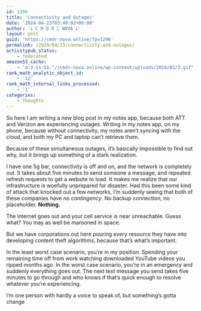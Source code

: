 ```yaml
---
id: 1296
title: 'Connectivity and Outages'
date: '2024-04-23T03:40:02+00:00'
author: '𐕣 C M D R ░ NOVA 𐕣'
layout: post
guid: 'https://cmdr-nova.online/?p=1296'
permalink: /2024/04/23/connectivity-and-outages/
activitypub_status:
    - federated
amazonS3_cache:
    - 'a:3:{s:51:"//cmdr-nova.online/wp-content/uploads/2024/02/3.gif";a:1:{s:9:"timestamp";i:1715872891;}s:57:"//cmdr-nova.online/wp-content/uploads/2024/02/NoAi_01.png";a:1:{s:9:"timestamp";i:1721695943;}s:67:"//cmdr-nova.online/wp-content/uploads/2024/02/721ac29ea9cbae00.jpeg";a:1:{s:9:"timestamp";i:1714441005;}}'
rank_math_analytic_object_id:
    - '12'
rank_math_internal_links_processed:
    - '1'
categories:
    - Thoughts
---
```


<!-- wp:paragraph -->
<p>So here I am writing a new blog post in my notes app, because both ATT and Verizon are experiencing outages. Writing in my notes app, on my phone, because without connectivity, my notes aren’t syncing with the cloud, and both my PC and laptop can’t retrieve them.</p>
<!-- /wp:paragraph -->

<!-- wp:paragraph -->
<p>Because of these simultaneous outages, it’s basically impossible to find out why, but it brings up something of a stark realization.</p>
<!-- /wp:paragraph -->

<!-- wp:paragraph -->
<p>I have one 5g bar, connectivity is off and on, and the network is completely out. It takes about five minutes to send someone a message, and repeated refresh requests to get a website to load. It makes me realize that our infrastructure is woefully unprepared for disaster. Had this been some kind of attack that knocked out a few networks, I’m suddenly seeing that both of these companies have&nbsp;<em>no contingency</em>. No backup connection, no placeholder.&nbsp;<strong>Nothing.</strong></p>
<!-- /wp:paragraph -->

<!-- wp:paragraph -->
<p>The internet goes out and your cell service is near unreachable. Guess what? You may as well be marooned in space.</p>
<!-- /wp:paragraph -->

<!-- wp:paragraph -->
<p>But we have corporations out here pouring every resource they have into developing content theft algorithms, because that’s what’s important.</p>
<!-- /wp:paragraph -->

<!-- wp:paragraph -->
<p>In the least worst case scenario, you’re in my position. Spending your remaining time off from work watching downloaded YouTube videos you ripped months ago. In the worst case scenario, you’re in an emergency and suddenly everything goes out. The next text message you send takes five minutes to go through and who knows if that’s quick enough to resolve whatever you’re experiencing.</p>
<!-- /wp:paragraph -->

<!-- wp:paragraph -->
<p>I’m one person with hardly a voice to speak of, but something’s gotta change</p>
<!-- /wp:paragraph -->